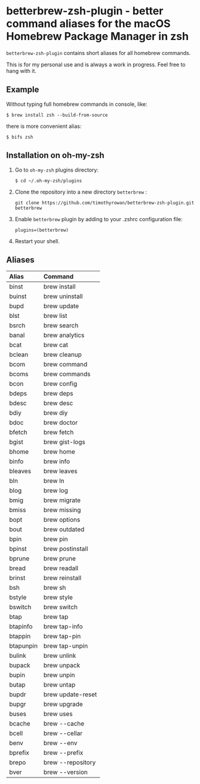 # betterbrew-zsh-plugin - better command aliases for the macOS Homebrew Package Manager in zsh

`betterbrew-zsh-plugin` contains short aliases for all homebrew commands.

This is for my personal use and is always a work in progress. Feel free to hang with it.

## Example

Without typing full homebrew commands in console, like:
```console
$ brew install zsh --build-from-source
```

there is more convenient alias:
```console
$ bifs zsh
```

## Installation on oh-my-zsh

1. Go to `oh-my-zsh` plugins directory:

    ```console
    $ cd ~/.oh-my-zsh/plugins
    ```

2. Clone the repository into a new directory `betterbrew` :

    ```console
    git clone https://github.com/timothyrowan/betterbrew-zsh-plugin.git betterbrew
    ```

3. Enable `betterbrew` plugin by adding to your .zshrc configuration file:

    ```console
    plugins=(betterbrew)
    ```

4. Restart your shell.

## Aliases

| Alias                | Command                                                                                                                                 |
|:---------------------|:--------------------------------|
| binst                | brew install
| buinst               | brew uninstall
| bupd                 | brew update
| blst                 | brew list
| bsrch                | brew search
| banal                | brew analytics
| bcat                 | brew cat
| bclean               | brew cleanup
| bcom                 | brew command
| bcoms                | brew commands
| bcon                 | brew config
| bdeps                | brew deps
| bdesc                | brew desc
| bdiy                 | brew diy
| bdoc                 | brew doctor
| bfetch               | brew fetch
| bgist                | brew gist-logs
| bhome                | brew home
| binfo                | brew info
| bleaves              | brew leaves
| bln                  | brew ln
| blog                 | brew log
| bmig                 | brew migrate
| bmiss                | brew missing
| bopt                 | brew options
| bout                 | brew outdated
| bpin                 | brew pin
| bpinst               | brew postinstall
| bprune               | brew prune
| bread                | brew readall
| brinst               | brew reinstall
| bsh                  | brew sh
| bstyle               | brew style
| bswitch              | brew switch
| btap                 | brew tap
| btapinfo             | brew tap-info
| btappin              | brew tap-pin
| btapunpin            | brew tap-unpin
| bulink               | brew unlink
| bupack               | brew unpack
| bupin                | brew unpin
| butap                | brew untap
| bupdr                | brew update-reset
| bupgr                | brew upgrade
| buses                | brew uses
| bcache               | brew --cache
| bcell                | brew --cellar
| benv                 | brew --env
| bprefix              | brew --prefix
| brepo                | brew --repository
| bver                 | brew --version
